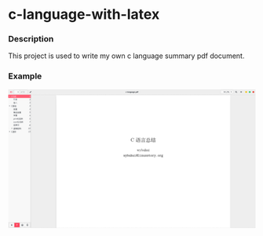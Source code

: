 # c-language-with-latex

### Description
This project is used to write my own c language summary pdf document. 

### Example

![example](https://github.com/wybuhui/c-language-with-latex/blob/master/example.png)
